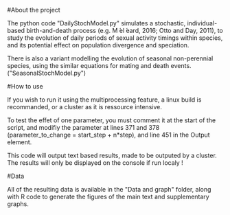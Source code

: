 #About the project 

The python code "DailyStochModel.py"  simulates a stochastic, individual-based birth-and-death process (e.g. M ́el ́eard, 2016; Otto and Day, 2011), to study the evolution of daily periods of sexual activity timings within species, and its potential effect on population divergence and speciation.

There is also a variant modelling the evolution of seasonal non-perennial species, using the similar equations for mating and death events. ("SeasonalStochModel.py")

#How to use

If you wish to run it using the multiprocessing feature, a linux build is recommanded, or a cluster as it is ressource intensive.

To test the effet of one parameter, you must comment it at the start of the script, and modifiy the parameter at lines 371 and 378 (parameter_to_change = start_step + n*step), and line 451 in the Output element.

This code will output text based results, made to be outputed by a cluster. The results will only be displayed on the console if run localy ! 

#Data

All of the resulting data is available in the "Data and graph" folder, along with R code to generate the figures of the main text and supplementary graphs.
